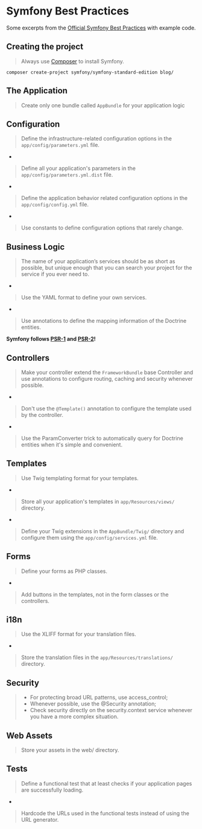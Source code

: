 # Symfony Best Practices 

Some excerpts from the [Official Symfony Best Practices](http://symfony.com/doc/current/best_practices/index.html) with example code.

## Creating the project
> Always use [Composer](https://getcomposer.org/) to install Symfony.

`composer create-project symfony/symfony-standard-edition blog/`

## The Application

> Create only one bundle called `AppBundle` for your application logic

## Configuration

> Define the infrastructure-related configuration options in the `app/config/parameters.yml` file.

-
> Define all your application's parameters in the `app/config/parameters.yml.dist` file.

-
> Define the application behavior related configuration options in the `app/config/config.yml` file.

-
> Use constants to define configuration options that rarely change.

## Business Logic

> The name of your application’s services should be as short as possible, but unique enough that you can search your project for the service if you ever need to.

-
> Use the YAML format to define your own services.

-
> Use annotations to define the mapping information of the Doctrine entities.

**Symfony follows [PSR-1](https://github.com/php-fig/fig-standards/blob/master/accepted/PSR-1-basic-coding-standard.md) and [PSR-2](https://github.com/php-fig/fig-standards/blob/master/accepted/PSR-2-coding-style-guide.md)!**

## Controllers

> Make your controller extend the `FrameworkBundle` base Controller and use annotations to configure routing, caching and security whenever possible.

-
> Don't use the `@Template()` annotation to configure the template used by the controller.

-
> Use the ParamConverter trick to automatically query for Doctrine entities when it's simple and convenient.

## Templates

> Use Twig templating format for your templates.

-
> Store all your application's templates in `app/Resources/views/` directory.

-
> Define your Twig extensions in the `AppBundle/Twig/` directory and configure them using the `app/config/services.yml` file.

## Forms

> Define your forms as PHP classes.

-
> Add buttons in the templates, not in the form classes or the controllers.

## i18n

> Use the XLIFF format for your translation files.

-
> Store the translation files in the `app/Resources/translations/` directory.

## Security

> * For protecting broad URL patterns, use access_control;
> * Whenever possible, use the @Security annotation;
> * Check security directly on the security.context service whenever you have a more complex situation.

## Web Assets

> Store your assets in the web/ directory.

## Tests

> Define a functional test that at least checks if your application pages are successfully loading.

-
> Hardcode the URLs used in the functional tests instead of using the URL generator.
